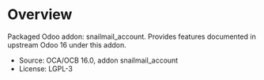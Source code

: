 # Overview

Packaged Odoo addon: snailmail_account. Provides features documented in upstream Odoo 16 under this addon.

- Source: OCA/OCB 16.0, addon snailmail_account
- License: LGPL-3
